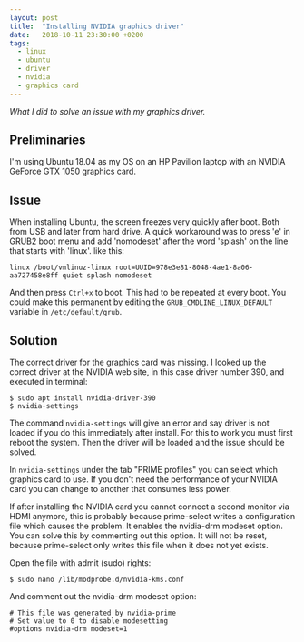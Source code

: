 ```yaml
---
layout: post
title:  "Installing NVIDIA graphics driver"
date:   2018-10-11 23:30:00 +0200
tags:   
  - linux
  - ubuntu
  - driver
  - nvidia
  - graphics card
---
```

*What I did to solve an issue with my graphics driver.*

## Preliminaries
I'm using Ubuntu 18.04 as my OS on an HP Pavilion laptop with an NVIDIA GeForce GTX 1050 graphics card.

## Issue
When installing Ubuntu, the screen freezes very quickly after boot. Both from USB and later from hard drive. A quick workaround was to press 'e' in GRUB2 boot menu and add 'nomodeset' after the word 'splash' on the line that starts with 'linux'. like this:
```
linux /boot/vmlinuz-linux root=UUID=978e3e81-8048-4ae1-8a06-aa727458e8ff quiet splash nomodeset
```
And then press `Ctrl+x` to boot. This had to be repeated at every boot. You could make this permanent by editing the `GRUB_CMDLINE_LINUX_DEFAULT` variable in `/etc/default/grub`.

## Solution
The correct driver for the graphics card was missing. I looked up the correct driver at the NVIDIA web site, in this case driver number 390, and executed in terminal:
```console
$ sudo apt install nvidia-driver-390
$ nvidia-settings
```

The command `nvidia-settings` will give an error and say driver is not loaded if you do this immediately after install. For this to work you must first reboot the system. Then the driver will be loaded and the issue should be solved.

In `nvidia-settings` under the tab "PRIME profiles" you can select which graphics card to use. If you don't need the performance of your NVIDIA card you can change to another that consumes less power.

If after installing the NVIDIA card you cannot connect a second monitor via HDMI anymore, this is probably because prime-select writes a configuration file which causes the problem. It enables the nvidia-drm modeset option. You can solve this by commenting out this option. It will not be reset, because prime-select only writes this file when it does not yet exists.

Open the file with admit (sudo) rights:

```console
$ sudo nano /lib/modprobe.d/nvidia-kms.conf
```

And comment out the nvidia-drm modeset option:

```
# This file was generated by nvidia-prime
# Set value to 0 to disable modesetting
#options nvidia-drm modeset=1
```
